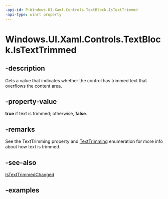 ```yaml
---
-api-id: P:Windows.UI.Xaml.Controls.TextBlock.IsTextTrimmed
-api-type: winrt property
---
```


<!-- Property syntax.
public bool IsTextTrimmed { get; }
-->

# Windows.UI.Xaml.Controls.TextBlock.IsTextTrimmed

## -description

Gets a value that indicates whether the control has trimmed text that overflows the content area.

## -property-value

**true** if text is trimmed; otherwise, **false**.

## -remarks

See the TextTrimming property and [TextTrimming](../windows.ui.xaml/texttrimming.md) enumeration for more info about how text is trimmed.

## -see-also

[IsTextTrimmedChanged](textblock_istexttrimmedchanged.md)

## -examples
